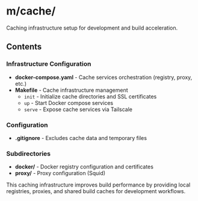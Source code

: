 # m/cache/

Caching infrastructure setup for development and build acceleration.

## Contents

### Infrastructure Configuration
- **docker-compose.yaml** - Cache services orchestration (registry, proxy, etc.)
- **Makefile** - Cache infrastructure management
  - `init` - Initialize cache directories and SSL certificates
  - `up` - Start Docker compose services
  - `serve` - Expose cache services via Tailscale

### Configuration
- **.gitignore** - Excludes cache data and temporary files

### Subdirectories
- **docker/** - Docker registry configuration and certificates
- **proxy/** - Proxy configuration (Squid)

This caching infrastructure improves build performance by providing local registries, proxies, and shared build caches for development workflows.